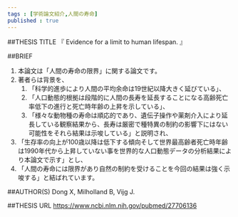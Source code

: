 ```yaml
--- 
tags : [学術論文紹介,人間の寿命] 
published : true
---
```


##THESIS TITLE
『
Evidence for a limit to human lifespan.
』
  
##BRIEF
1. 本論文は「人間の寿命の限界」に関する論文です。
1. 著者らは背景を、
	1. 「科学的進歩により人間の平均余命は19世紀以降大きく延びている」、
	1. 「人口動態的根拠は段階的に人間の長寿を延長することになる高齢死亡率低下の進行と死亡時年齢の上昇を示している」、 
	1. 「様々な動物種の寿命は順応的であり、遺伝子操作や薬剤介入により延長している観察結果から、長寿は厳密で種特異の制約の影響下にはない可能性をそれら結果は示唆している」と説明され、
1. 「生存率の向上が100歳以降は低下する傾向そして世界最高齢者死亡時年齢は1990年代から上昇していない事を世界的な人口動態データの分析結果により本論文で示す」とし、
1. 「人間の寿命には限界があり自然の制約を受けることを今回の結果は強く示唆する」と結ばれています。
	





##AUTHOR(S)
Dong X, Milholland B, Vijg J.

##THESIS URL
[
https://www.ncbi.nlm.nih.gov/pubmed/27706136
](
https://www.ncbi.nlm.nih.gov/pubmed/27706136
)
